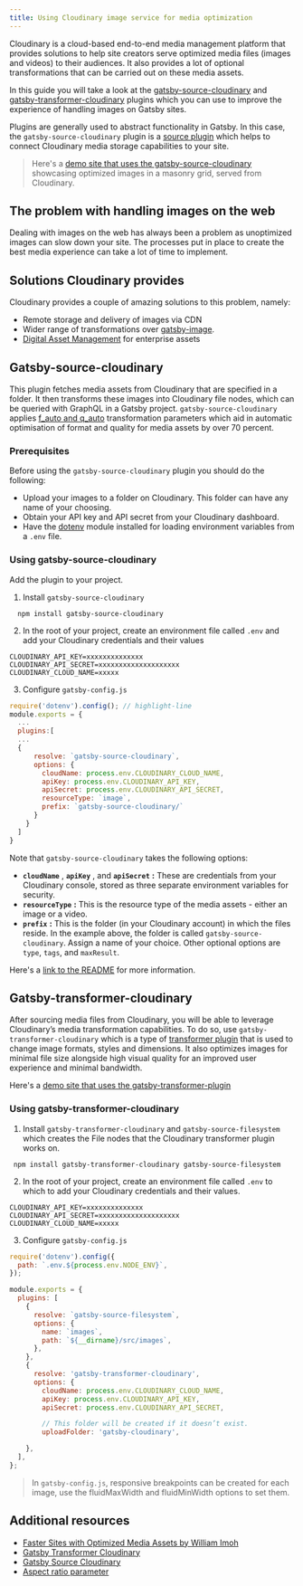 ```yaml
---
title: Using Cloudinary image service for media optimization
---
```


Cloudinary is a cloud-based end-to-end media management platform that provides solutions to help site creators serve optimized media files (images and videos) to their audiences. It also provides a lot of optional transformations that can be carried out on these media assets.

In this guide you will take a look at the [gatsby-source-cloudinary](/packages/gatsby-source-cloudinary/) and [gatsby-transformer-cloudinary](/packages/gatsby-transformer-cloudinary/) plugins which you can use to improve the experience of handling images on Gatsby sites.

Plugins are generally used to abstract functionality in Gatsby. In this case, the `gatsby-source-cloudinary` plugin is a [source plugin](/docs/creating-a-source-plugin/) which helps to connect Cloudinary media storage capabilities to your site.

> Here's a [demo site that uses the gatsby-source-cloudinary](https://gsc-sample.netlify.com) showcasing optimized images in a masonry grid, served from Cloudinary.

## The problem with handling images on the web

Dealing with images on the web has always been a problem as unoptimized images can slow down your site. The processes put in place to create the best media experience can take a lot of time to implement.

## Solutions Cloudinary provides

Cloudinary provides a couple of amazing solutions to this problem, namely:

- Remote storage and delivery of images via CDN
- Wider range of transformations over [gatsby-image](/docs/using-gatsby-image/).
- [Digital Asset Management](https://cloudinary.com/documentation/digital_asset_management_overview) for enterprise assets

## Gatsby-source-cloudinary

This plugin fetches media assets from Cloudinary that are specified in a folder. It then transforms these images into Cloudinary file nodes, which can be queried with GraphQL in a Gatsby project.
`gatsby-source-cloudinary` applies [f_auto and q_auto](https://cloudinary.com/documentation/image_transformations) transformation parameters which aid in automatic optimisation of format and quality for media assets by over 70 percent.

### Prerequisites

Before using the `gatsby-source-cloudinary` plugin you should do the following:

- Upload your images to a folder on Cloudinary. This folder can have any name of your choosing.
- Obtain your API key and API secret from your Cloudinary dashboard.
- Have the [dotenv](https://www.npmjs.com/package/dotenv) module installed for loading environment variables from a `.env` file.

### Using gatsby-source-cloudinary

Add the plugin to your project.

1. Install `gatsby-source-cloudinary`

```shell
  npm install gatsby-source-cloudinary
```

2. In the root of your project, create an environment file called `.env` and add your Cloudinary credentials and their values

```
CLOUDINARY_API_KEY=xxxxxxxxxxxxxx
CLOUDINARY_API_SECRET=xxxxxxxxxxxxxxxxxxxx
CLOUDINARY_CLOUD_NAME=xxxxx
```

3. Configure `gatsby-config.js`

```js:title=gatsby-config.js
require('dotenv').config(); // highlight-line
module.exports = {
  ...
  plugins:[
  ...
  {
      resolve: `gatsby-source-cloudinary`,
      options: {
        cloudName: process.env.CLOUDINARY_CLOUD_NAME,
        apiKey: process.env.CLOUDINARY_API_KEY,
        apiSecret: process.env.CLOUDINARY_API_SECRET,
        resourceType: `image`,
        prefix: `gatsby-source-cloudinary/`
      }
    }
  ]
}
```

Note that `gatsby-source-cloudinary` takes the following options:

- **`cloudName`** , **`apiKey`** , and **`apiSecret`** **:** These are credentials from your Cloudinary console, stored as three separate environment variables for security.
- **`resourceType`** **:** This is the resource type of the media assets - either an image or a video.
- **`prefix`** **:** This is the folder (in your Cloudinary account) in which the files reside. In the example above, the folder is called `gatsby-source-cloudinary`. Assign a name of your choice.
  Other optional options are `type`, `tags`, and `maxResult`.

Here's a [link to the README](https://github.com/Chuloo/gatsby-source-cloudinary#query-parameters) for more information.

## Gatsby-transformer-cloudinary

After sourcing media files from Cloudinary, you will be able to leverage Cloudinary’s media transformation capabilities. To do so, use `gatsby-transformer-cloudinary` which is a type of [transformer plugin](/docs/creating-a-transformer-plugin/) that is used to change image formats, styles and dimensions. It also optimizes images for minimal file size alongside high visual quality for an improved user experience and minimal bandwidth.

Here's a [demo site that uses the gatsby-transformer-plugin](https://gatsby-transformer-cloudinary.netlify.com/fluid/)

### Using gatsby-transformer-cloudinary

1. Install `gatsby-transformer-cloudinary` and `gatsby-source-filesystem` which creates the File nodes that the Cloudinary transformer plugin works on.

```shell
 npm install gatsby-transformer-cloudinary gatsby-source-filesystem
```

2. In the root of your project, create an environment file called `.env` to which to add your Cloudinary credentials and their values.

```
CLOUDINARY_API_KEY=xxxxxxxxxxxxxx
CLOUDINARY_API_SECRET=xxxxxxxxxxxxxxxxxxxx
CLOUDINARY_CLOUD_NAME=xxxxx
```

3. Configure `gatsby-config.js`

```js:title=gatsby-config.js
require('dotenv').config({
  path: `.env.${process.env.NODE_ENV}`,
});

module.exports = {
  plugins: [
    {
      resolve: `gatsby-source-filesystem`,
      options: {
        name: `images`,
        path: `${__dirname}/src/images`,
      },
    },
    {
      resolve: 'gatsby-transformer-cloudinary',
      options: {
        cloudName: process.env.CLOUDINARY_CLOUD_NAME,
        apiKey: process.env.CLOUDINARY_API_KEY,
        apiSecret: process.env.CLOUDINARY_API_SECRET,

        // This folder will be created if it doesn’t exist.
        uploadFolder: 'gatsby-cloudinary',

    },
  ],
};
```

> In `gatsby-config.js`, responsive breakpoints can be created for each image, use the fluidMaxWidth and fluidMinWidth options to set them.

## Additional resources

- [Faster Sites with Optimized Media Assets by William Imoh](/blog/2020-01-12-faster-sites-with-optimized-media-assets/)
- [Gatsby Transformer Cloudinary](https://www.npmjs.com/package/gatsby-transformer-cloudinary)
- [Gatsby Source Cloudinary](/packages/gatsby-source-cloudinary/)
- [Aspect ratio parameter ](https://cloudinary.com/documentation/image_transformation_reference#aspect_ratio_parameter)
